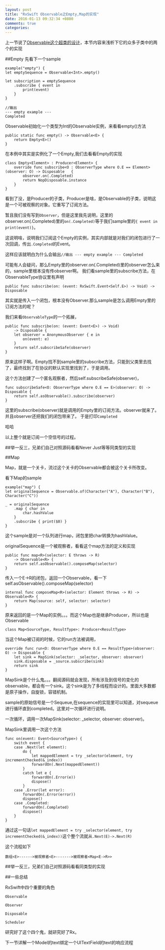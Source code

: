 ```yaml
---
layout: post
title: "RxSwift Observable之Empty,Map的实现"
date: 2016-01-13 09:32:34 +0800
comments: true
categories: 
---
```


上一节说了[Observable这个超类的设计](http://fengdeng.github.io/blog/2016/01/12/rxswiftxi-lie-zhi-observable/)，本节内容来浅析下它的众多子类中的两个的实现

##Empty
先看下一个sample

	example("empty") {
    let emptySequence = Observable<Int>.empty()

    let subscription = emptySequence
        .subscribe { event in
            print(event)
        }
	}
	
	//输出
	--- empty example ---
	Completed
	
Observable<Int>初始化一个类型为Int的Observable实例，来看看empty()方法

	public static func empty() -> Observable<E> {
        return Empty<E>()
    }
    
在本例中其实是实例化了一个Empty<Int>,我们去看看Empty的实现

	class Empty<Element> : Producer<Element> {
    	override func subscribe<O : ObserverType where O.E == Element>(observer: O) -> Disposable 	{
        	observer.on(.Completed)
        	return NopDisposable.instance
    	}
	}
	
看到了没，是Producer的子类，Producer是啥，是Observable的子类，说明这是一个可被观察的对象。它重写了订阅方法。

暂且我们没有写到`Observer`，但是这里我先说明，这里的observer.on(.Completed)里的`on(.Completed)`等于我们sample里的`{ event in print(event)}`。

这说明啥，说明我们订阅这个Empty的实例，其实内部就是对我们的闭包进行了一次回调，传出`.Completed`的Event。

这样应该就明白为什么会输出`//输出
	--- empty example ---
	Completed`

可能有人会疑问，那么Empty里的observer.on(.Completed)里的observer怎么来的，sample里根本没有传observer啊。
我们看sample里的subscribe方法，在ObservableType协议里有声明

	public func subscribe(on: (event: RxSwift.Event<Self.E>) -> Void) -> Disposable
	
其实就是传入一个闭包，根本没有Observer.那么sample是怎么调用Empty里的订阅方法的呢？

我们来看`ObservableType`的一个拓展，
	
	public func subscribe(on: (event: Event<E>) -> Void)
        -> Disposable {
        let observer = AnonymousObserver { e in
            on(event: e)
        }
        return self.subscribeSafe(observer)
    }
    
原来这样子啊。Empty找不到sample里的subscribe方法，只能到父类里去找了，最终找到了在协议的默认实现里找到了，于是调用。

这个方法创建了一个匿名观察者，然后self.subscribeSafe(observer)，

	func subscribeSafe<O: ObserverType where O.E == E>(observer: O) -> Disposable {
        return self.asObservable().subscribe(observer)
    }
    
这里的subscribe(observer)就是调用的Empty里的订阅方法。observer就来了。并且observer还把我们的闭包带来了。
于是打印`Completed`

哈哈

以上整个就是订阅一个空信号的过程。

##举一反三，兄弟们自己对照源码看看Never Just等等同类型的实现

##Map

Map，就是一个关卡，流过这个关卡的Observable都会被这个关卡所改变。


看下Map的sample

	example("map") {
    let originalSequence = Observable.of(Character("A"), Character("B"), Character("C"))

    _ = originalSequence
        .map { char in
            char.hashValue
        }
        .subscribe { print($0) }
	}
	
这个sample是对一个队列进行map，闭包里把char转换为hashValue。

originalSequence是一个被观察者，看看这个map方法的定义和实现

	public func map<R>(selector: E throws -> R)
        -> Observable<R> {
        return self.asObservable().composeMap(selector)
    }
    
传入一个E->R的闭包，返回一个Observable<R>，看一下self.asObservable().composeMap(selector)

	internal func composeMap<R>(selector: Element throws -> R) -> Observable<R> {
        return Map(source: self, selector: selector)
    }
    
    
原来返回的是一个Map的实例。。。而这个Map也是继承Producer，所以也是Observable<R>
 
	class Map<SourceType, ResultType>: Producer<ResultType> 
 	
 
当这个Map被订阅的时候，它的run方法被调用，

	override func run<O: ObserverType where O.E == ResultType>(observer: O) -> Disposable {
        let sink = MapSink(selector: _selector, observer: observer)
        sink.disposable = _source.subscribe(sink)
        return sink
    }
    
MapSink是个什么鬼。。。翻阅源码就会发现，所有涉及到信号的变化的observable，都会有一个sink。这个sink是为了多线程而设计的。里面大多数都是原子操作，自旋锁，容错机制。

sample的原始信号是一个Sequeue,在sequence的实现里可以知道，对sequeue进行循环直到completed。这里对一次循环进行说明。

一次循环，调用一次MapSink(selector: _selector, observer: observer)。

MapSink里调用一次这个方法

	func on(event: Event<SourceType>) {
        switch event {
        case .Next(let element):
            do {
                let mappedElement = try _selector(element, try incrementChecked(&_index))
                forwardOn(.Next(mappedElement))
            }
            catch let e {
                forwardOn(.Error(e))
                dispose()
            }
        case .Error(let error):
            forwardOn(.Error(error))
            dispose()
        case .Completed:
            forwardOn(.Completed)
            dispose()
        }
    }
    

通过这一句话`let mappedElement = try _selector(element, try incrementChecked(&_index))`这个整个流就从`.Next(E)->.Next(R)`

这个流程如下

`数组<E>------>被观察者<E>------->被观察者<Map<E->R>>`
	

##举一反三，兄弟们自己对照源码看看同类型的实现


##一些总结


RxSwift中四个重要的角色

`Observable`

`Observer`  

`Disposable`

`Scheduler`

研究好了这个四个鬼，就研究好了Rx。


下一节详解一个Model的text绑定一个UITextField的text的响应流程





